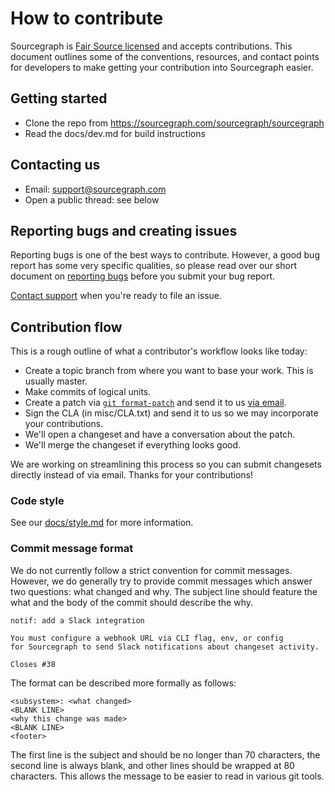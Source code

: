 # How to contribute

Sourcegraph is [Fair Source licensed](https://fair.io) and accepts contributions.
This document outlines some of the conventions, resources, and contact points for
developers to make getting your contribution into Sourcegraph easier.

## Getting started

- Clone the repo from https://sourcegraph.com/sourcegraph/sourcegraph
- Read the docs/dev.md for build instructions

## Contacting us

- Email: [support@sourcegraph.com](mailto:support@sourcegraph.com)
- Open a public thread: see below

## Reporting bugs and creating issues

Reporting bugs is one of the best ways to contribute. However, a good bug report
has some very specific qualities, so please read over our short document on
[reporting bugs](https://sourcegraph.com/sourcegraph/sourcegraph@master/-/tree/docs/dev/bugs.md)
before you submit your bug report.

[Contact support](mailto:support@sourcegraph.com) when you're ready
to file an issue.

## Contribution flow

This is a rough outline of what a contributor's workflow looks like today:

- Create a topic branch from where you want to base your work. This is usually master.
- Make commits of logical units.
- Create a patch via [`git format-patch`](https://ariejan.net/2009/10/26/how-to-create-and-apply-a-patch-with-git/)
and send it to us [via email](mailto:contributing@sourcegraph.com).
- Sign the CLA (in misc/CLA.txt) and send it to us so we may incorporate your contributions.
- We'll open a changeset and have a conversation about the patch.
- We'll merge the changeset if everything looks good.

We are working on streamlining this process so you can submit changesets directly instead of via email.
Thanks for your contributions!

### Code style

See our [docs/style.md](docs/style.md) for more information.

### Commit message format

We do not currently follow a strict convention for commit messages. However, we do
generally try to provide commit messages which answer two questions: what changed
and why. The subject line should feature the what and the body of the commit should
describe the why.

```
notif: add a Slack integration

You must configure a webhook URL via CLI flag, env, or config
for Sourcegraph to send Slack notifications about changeset activity.

Closes #38
```

The format can be described more formally as follows:

```
<subsystem>: <what changed>
<BLANK LINE>
<why this change was made>
<BLANK LINE>
<footer>
```

The first line is the subject and should be no longer than 70 characters, the
second line is always blank, and other lines should be wrapped at 80 characters.
This allows the message to be easier to read in various git tools.
